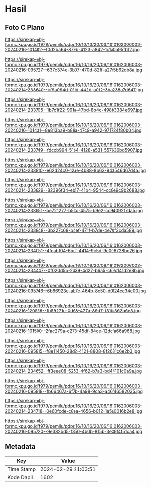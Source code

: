 # Hasil

## Foto C Plano

https://sirekap-obj-formc.kpu.go.id/f979/pemilu/pdpr/16/10/16/20/06/1610162006003-20240216-101402--f0d2ba64-879b-4123-a842-1c1a0a95fb12.jpg

https://sirekap-obj-formc.kpu.go.id/f979/pemilu/pdpr/16/10/16/20/06/1610162006003-20240216-095727--637c374e-3b07-470d-82ff-a27f5b62db8a.jpg

https://sirekap-obj-formc.kpu.go.id/f979/pemilu/pdpr/16/10/16/20/06/1610162006003-20240214-233640--cf9a094d-011d-442d-a0f2-3ba238a7d647.jpg

https://sirekap-obj-formc.kpu.go.id/f979/pemilu/pdpr/16/10/16/20/06/1610162006003-20240214-233705--1b7c1f22-991a-47bd-8b4c-498b3384e697.jpg

https://sirekap-obj-formc.kpu.go.id/f979/pemilu/pdpr/16/10/16/20/06/1610162006003-20240216-101431--8e813ba9-b88a-47c9-a942-971724f80b04.jpg

https://sirekap-obj-formc.kpu.go.id/f979/pemilu/pdpr/16/10/16/20/06/1610162006003-20240214-233749--fdccb994-51b4-4128-a531-557636bd5907.jpg

https://sirekap-obj-formc.kpu.go.id/f979/pemilu/pdpr/16/10/16/20/06/1610162006003-20240214-233810--e62d24c0-12ae-4b88-8b63-943546d67d4a.jpg

https://sirekap-obj-formc.kpu.go.id/f979/pemilu/pdpr/16/10/16/20/06/1610162006003-20240214-233829--82396f34-eb17-41b4-9544-cc8e9c9b2688.jpg

https://sirekap-obj-formc.kpu.go.id/f979/pemilu/pdpr/16/10/16/20/06/1610162006003-20240214-233951--be721277-b53c-4575-b9e2-cc94092f7da5.jpg

https://sirekap-obj-formc.kpu.go.id/f979/pemilu/pdpr/16/10/16/20/06/1610162006003-20240214-233848--3b227c68-b4ef-471f-b7de-4e70f3cda589.jpg

https://sirekap-obj-formc.kpu.go.id/f979/pemilu/pdpr/16/10/16/20/06/1610162006003-20240214-234051--4fcabf04-6bcf-4414-9c5d-9c006728bc26.jpg

https://sirekap-obj-formc.kpu.go.id/f979/pemilu/pdpr/16/10/16/20/06/1610162006003-20240214-234447--0f020d5b-2d39-4d27-b6a5-c69c141d2e8b.jpg

https://sirekap-obj-formc.kpu.go.id/f979/pemilu/pdpr/16/10/16/20/06/1610162006003-20240216-095746--6b66923e-ab7c-464b-8c50-d0f24cc34e00.jpg

https://sirekap-obj-formc.kpu.go.id/f979/pemilu/pdpr/16/10/16/20/06/1610162006003-20240216-120556--1b59271c-0d68-477a-89d7-f31fc362b6e3.jpg

https://sirekap-obj-formc.kpu.go.id/f979/pemilu/pdpr/16/10/16/20/06/1610162006003-20240216-101500--2fac279a-c278-45df-84ce-12dcfa66a968.jpg

https://sirekap-obj-formc.kpu.go.id/f979/pemilu/pdpr/16/10/16/20/06/1610162006003-20240216-095815--f8e11450-28d2-4121-8808-8f2681c6e2b3.jpg

https://sirekap-obj-formc.kpu.go.id/f979/pemilu/pdpr/16/10/16/20/06/1610162006003-20240214-234652--ff3eee08-5253-4f62-b7a3-bd44101c0a9a.jpg

https://sirekap-obj-formc.kpu.go.id/f979/pemilu/pdpr/16/10/16/20/06/1610162006003-20240216-095818--fb66467a-6f7b-4a98-9ca3-a46f46582035.jpg

https://sirekap-obj-formc.kpu.go.id/f979/pemilu/pdpr/16/10/16/20/06/1610162006003-20240214-234718--0e60fcde-c8ea-4656-b012-1a5a0016b2e8.jpg

https://sirekap-obj-formc.kpu.go.id/f979/pemilu/pdpr/16/10/16/20/06/1610162006003-20240216-095720--9e382bd5-f350-4b0b-815b-3e39f4f51ca4.jpg


## Metadata

| Key        | Value               |
| ---------- | ------------------- |
| Time Stamp | 2024-02-29 21:03:51 |
| Kode Dapil | 1602                |



